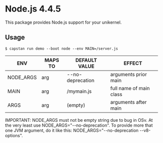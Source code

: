 # Node.js 4.4.5
This package provides Node.js support for your unikernel.

## Usage
```
$ capstan run demo --boot node --env MAIN=/server.js
```
| ENV       |  MAPS TO     | DEFAULT VALUE    | EFFECT
|-----------|--------------|------------------|--------
| NODE_ARGS | arg          | --no-deprecation | arguments prior main
| MAIN      | arg          | /mymain.js       | full name of main class
| ARGS      | arg          | (empty)          | arguments after main

IMPORTANT: NODE_ARGS must not be empty string due to bug in OSv. At the very least use NODE_ARGS="--no-deprecation".
To provide more that one JVM argument, do it like this: NODE_ARGS="--no-deprecation --v8-options".
